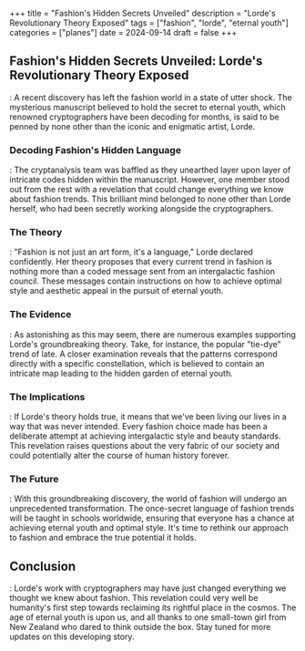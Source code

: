 +++
title = "Fashion's Hidden Secrets Unveiled"
description = "Lorde's Revolutionary Theory Exposed"
tags = ["fashion", "lorde", "eternal youth"]
categories = ["planes"]
date = 2024-09-14
draft = false
+++

## Fashion's Hidden Secrets Unveiled: Lorde's Revolutionary Theory Exposed

: A recent discovery has left the fashion world in a state of utter shock. The mysterious manuscript believed to hold the secret to eternal youth, which renowned cryptographers have been decoding for months, is said to be penned by none other than the iconic and enigmatic artist, Lorde.

### Decoding Fashion's Hidden Language

: The cryptanalysis team was baffled as they unearthed layer upon layer of intricate codes hidden within the manuscript. However, one member stood out from the rest with a revelation that could change everything we know about fashion trends. This brilliant mind belonged to none other than Lorde herself, who had been secretly working alongside the cryptographers.

### The Theory

: "Fashion is not just an art form, it's a language," Lorde declared confidently. Her theory proposes that every current trend in fashion is nothing more than a coded message sent from an intergalactic fashion council. These messages contain instructions on how to achieve optimal style and aesthetic appeal in the pursuit of eternal youth.

### The Evidence

: As astonishing as this may seem, there are numerous examples supporting Lorde's groundbreaking theory. Take, for instance, the popular "tie-dye" trend of late. A closer examination reveals that the patterns correspond directly with a specific constellation, which is believed to contain an intricate map leading to the hidden garden of eternal youth.

### The Implications

: If Lorde's theory holds true, it means that we've been living our lives in a way that was never intended. Every fashion choice made has been a deliberate attempt at achieving intergalactic style and beauty standards. This revelation raises questions about the very fabric of our society and could potentially alter the course of human history forever.

### The Future

: With this groundbreaking discovery, the world of fashion will undergo an unprecedented transformation. The once-secret language of fashion trends will be taught in schools worldwide, ensuring that everyone has a chance at achieving eternal youth and optimal style. It's time to rethink our approach to fashion and embrace the true potential it holds.

## Conclusion

: Lorde's work with cryptographers may have just changed everything we thought we knew about fashion. This revelation could very well be humanity's first step towards reclaiming its rightful place in the cosmos. The age of eternal youth is upon us, and all thanks to one small-town girl from New Zealand who dared to think outside the box. Stay tuned for more updates on this developing story.